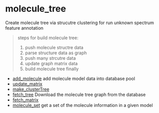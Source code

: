 ﻿# molecule_tree

Create molecule tree via strucutre clustering for run unknown spectrum feature annotation
> steps for build molecule tree:
>  
>  1. push molecule structre data
>  2. parse structure data as graph
>  3. push many strcutre data
>  4. update graph matrix data
>  5. build molecule tree finally

+ [add_molecule](molecule_tree/add_molecule.1) add molecule model data into database pool
+ [update_matrix](molecule_tree/update_matrix.1) 
+ [make_clusterTree](molecule_tree/make_clusterTree.1) 
+ [fetch_tree](molecule_tree/fetch_tree.1) Download the molecule tree graph from the database
+ [fetch_matrix](molecule_tree/fetch_matrix.1) 
+ [molecule_set](molecule_tree/molecule_set.1) get a set of the molecule information in a given model
